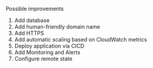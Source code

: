 Possible improvements

1. Add database
2. Add human-friendly domain name
3. Add HTTPS
4. Add automatic scaling based on CloudWatch metrics
5. Deploy application via CICD
6. Add Monitoring and Alerts
7. Configure remote state
